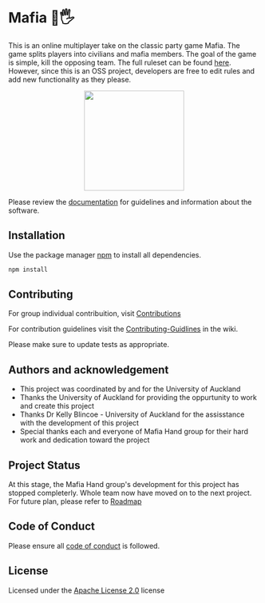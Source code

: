 # Mafia 💎🖐

This is an online multiplayer take on the classic party game Mafia. The game splits players into civilians and mafia members. The goal of the game is simple, kill the opposing team. The full ruleset can be found [here](https://github.com/Mafia-Hands/Mafia/wiki/Game-Rules).
However, since this is an OSS project, developers are free to edit rules and add new functionality as they please.

<p align="center">
<img src="https://cdn2.iconfinder.com/data/icons/rounded-white-basic-ui-set-3/139/Photo_Add-RoundedWhite-512.png" height=200; width=200>
</p>

Please review the [documentation](https://github.com/Mafia-Hands/Mafia/wiki) for guidelines and information about the software.

## Installation

Use the package manager [npm](https://www.npmjs.com/get-npm) to install all dependencies.

```bash
npm install
```

## Contributing

For group individual contribuition, visit [Contributions](https://github.com/Mafia-Hands/Mafia/wiki/Contributions)

For contribution guidelines visit the [Contributing-Guidlines](https://github.com/Mafia-Hands/Mafia/wiki/Contributing-Guidelines) in the wiki.

Please make sure to update tests as appropriate.

## Authors and acknowledgement

-   This project was coordinated by and for the University of Auckland
-   Thanks the University of Auckland for providing the oppurtunity to work and create this project
-   Thanks Dr Kelly Blincoe - University of Auckland for the assisstance with the development of this project
-   Special thanks each and everyone of Mafia Hand group for their hard work and dedication toward the project

## Project Status

At this stage, the Mafia Hand group's development for this project has stopped completerly. Whole team now have moved on to the next project.
For future plan, please refer to [Roadmap](#Roadmap)

## Code of Conduct

Please ensure all [code of conduct](https://github.com/Mafia-Hands/Mafia/wiki/Code-of-Conduct) is followed.

## License

Licensed under the [Apache License 2.0](LICENSE.md) license
